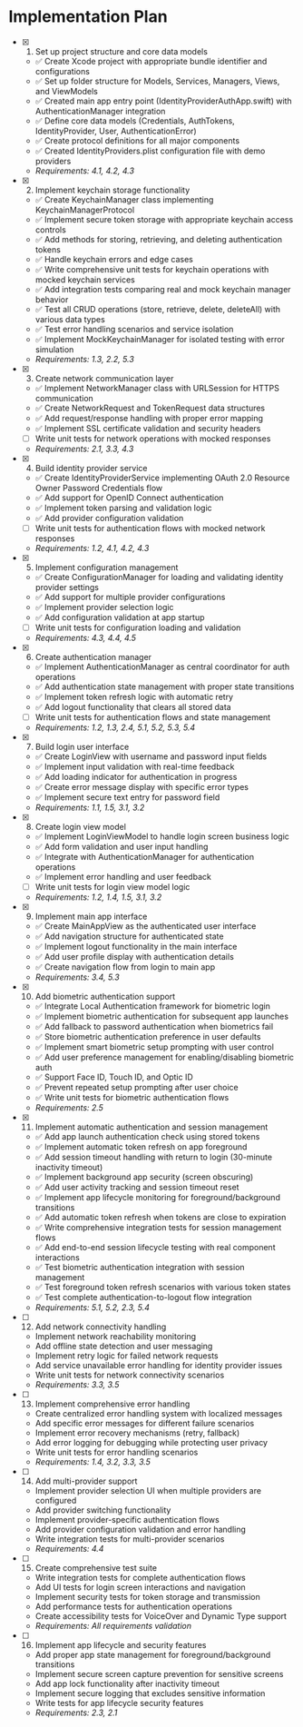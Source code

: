 # Implementation Plan

- [x] 1. Set up project structure and core data models
  - ✅ Create Xcode project with appropriate bundle identifier and configurations
  - ✅ Set up folder structure for Models, Services, Managers, Views, and ViewModels
  - ✅ Created main app entry point (IdentityProviderAuthApp.swift) with AuthenticationManager integration
  - ✅ Define core data models (Credentials, AuthTokens, IdentityProvider, User, AuthenticationError)
  - ✅ Create protocol definitions for all major components
  - ✅ Created IdentityProviders.plist configuration file with demo providers
  - _Requirements: 4.1, 4.2, 4.3_

- [x] 2. Implement keychain storage functionality
  - ✅ Create KeychainManager class implementing KeychainManagerProtocol
  - ✅ Implement secure token storage with appropriate keychain access controls
  - ✅ Add methods for storing, retrieving, and deleting authentication tokens
  - ✅ Handle keychain errors and edge cases
  - ✅ Write comprehensive unit tests for keychain operations with mocked keychain services
  - ✅ Add integration tests comparing real and mock keychain manager behavior
  - ✅ Test all CRUD operations (store, retrieve, delete, deleteAll) with various data types
  - ✅ Test error handling scenarios and service isolation
  - ✅ Implement MockKeychainManager for isolated testing with error simulation
  - _Requirements: 1.3, 2.2, 5.3_

- [x] 3. Create network communication layer
  - ✅ Implement NetworkManager class with URLSession for HTTPS communication
  - ✅ Create NetworkRequest and TokenRequest data structures
  - ✅ Add request/response handling with proper error mapping
  - ✅ Implement SSL certificate validation and security headers
  - [ ] Write unit tests for network operations with mocked responses
  - _Requirements: 2.1, 3.3, 4.3_

- [x] 4. Build identity provider service
  - ✅ Create IdentityProviderService implementing OAuth 2.0 Resource Owner Password Credentials flow
  - ✅ Add support for OpenID Connect authentication
  - ✅ Implement token parsing and validation logic
  - ✅ Add provider configuration validation
  - [ ] Write unit tests for authentication flows with mocked network responses
  - _Requirements: 1.2, 4.1, 4.2, 4.3_

- [x] 5. Implement configuration management
  - ✅ Create ConfigurationManager for loading and validating identity provider settings
  - ✅ Add support for multiple provider configurations
  - ✅ Implement provider selection logic
  - ✅ Add configuration validation at app startup
  - [ ] Write unit tests for configuration loading and validation
  - _Requirements: 4.3, 4.4, 4.5_

- [x] 6. Create authentication manager
  - ✅ Implement AuthenticationManager as central coordinator for auth operations
  - ✅ Add authentication state management with proper state transitions
  - ✅ Implement token refresh logic with automatic retry
  - ✅ Add logout functionality that clears all stored data
  - [ ] Write unit tests for authentication flows and state management
  - _Requirements: 1.2, 1.3, 2.4, 5.1, 5.2, 5.3, 5.4_

- [x] 7. Build login user interface
  - ✅ Create LoginView with username and password input fields
  - ✅ Implement input validation with real-time feedback
  - ✅ Add loading indicator for authentication in progress
  - ✅ Create error message display with specific error types
  - ✅ Implement secure text entry for password field
  - _Requirements: 1.1, 1.5, 3.1, 3.2_

- [x] 8. Create login view model
  - ✅ Implement LoginViewModel to handle login screen business logic
  - ✅ Add form validation and user input handling
  - ✅ Integrate with AuthenticationManager for authentication operations
  - ✅ Implement error handling and user feedback
  - [ ] Write unit tests for login view model logic
  - _Requirements: 1.2, 1.4, 1.5, 3.1, 3.2_

- [x] 9. Implement main app interface
  - ✅ Create MainAppView as the authenticated user interface
  - ✅ Add navigation structure for authenticated state
  - ✅ Implement logout functionality in the main interface
  - ✅ Add user profile display with authentication details
  - ✅ Create navigation flow from login to main app
  - _Requirements: 3.4, 5.3_

- [x] 10. Add biometric authentication support
  - ✅ Integrate Local Authentication framework for biometric login
  - ✅ Implement biometric authentication for subsequent app launches
  - ✅ Add fallback to password authentication when biometrics fail
  - ✅ Store biometric authentication preference in user defaults
  - ✅ Implement smart biometric setup prompting with user control
  - ✅ Add user preference management for enabling/disabling biometric auth
  - ✅ Support Face ID, Touch ID, and Optic ID
  - ✅ Prevent repeated setup prompting after user choice
  - ✅ Write unit tests for biometric authentication flows
  - _Requirements: 2.5_

- [x] 11. Implement automatic authentication and session management
  - ✅ Add app launch authentication check using stored tokens
  - ✅ Implement automatic token refresh on app foreground
  - ✅ Add session timeout handling with return to login (30-minute inactivity timeout)
  - ✅ Implement background app security (screen obscuring)
  - ✅ Add user activity tracking and session timeout reset
  - ✅ Implement app lifecycle monitoring for foreground/background transitions
  - ✅ Add automatic token refresh when tokens are close to expiration
  - ✅ Write comprehensive integration tests for session management flows
  - ✅ Add end-to-end session lifecycle testing with real component interactions
  - ✅ Test biometric authentication integration with session management
  - ✅ Test foreground token refresh scenarios with various token states
  - ✅ Test complete authentication-to-logout flow integration
  - _Requirements: 5.1, 5.2, 2.3, 5.4_

- [ ] 12. Add network connectivity handling
  - Implement network reachability monitoring
  - Add offline state detection and user messaging
  - Implement retry logic for failed network requests
  - Add service unavailable error handling for identity provider issues
  - Write unit tests for network connectivity scenarios
  - _Requirements: 3.3, 3.5_

- [ ] 13. Implement comprehensive error handling
  - Create centralized error handling system with localized messages
  - Add specific error messages for different failure scenarios
  - Implement error recovery mechanisms (retry, fallback)
  - Add error logging for debugging while protecting user privacy
  - Write unit tests for error handling scenarios
  - _Requirements: 1.4, 3.2, 3.3, 3.5_

- [ ] 14. Add multi-provider support
  - Implement provider selection UI when multiple providers are configured
  - Add provider switching functionality
  - Implement provider-specific authentication flows
  - Add provider configuration validation and error handling
  - Write integration tests for multi-provider scenarios
  - _Requirements: 4.4_

- [ ] 15. Create comprehensive test suite
  - Write integration tests for complete authentication flows
  - Add UI tests for login screen interactions and navigation
  - Implement security tests for token storage and transmission
  - Add performance tests for authentication operations
  - Create accessibility tests for VoiceOver and Dynamic Type support
  - _Requirements: All requirements validation_

- [ ] 16. Implement app lifecycle and security features
  - Add proper app state management for foreground/background transitions
  - Implement secure screen capture prevention for sensitive screens
  - Add app lock functionality after inactivity timeout
  - Implement secure logging that excludes sensitive information
  - Write tests for app lifecycle security features
  - _Requirements: 2.3, 2.1_